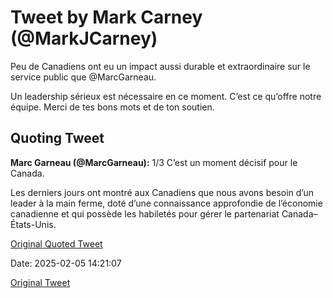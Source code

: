 # Tweet by Mark Carney (@MarkJCarney)

Peu de Canadiens ont eu un impact aussi durable et extraordinaire sur le service public que @MarcGarneau. 

Un leadership sérieux est nécessaire en ce moment. C’est ce qu’offre notre équipe. Merci de tes bons mots et de ton soutien.

## Quoting Tweet

**Marc Garneau (@MarcGarneau):** 1/3 C’est un moment décisif pour le Canada. 

Les derniers jours ont montré aux Canadiens que nous avons besoin d’un leader à la main ferme, doté d’une connaissance approfondie de l’économie canadienne et qui possède les habiletés pour gérer le partenariat Canada–États-Unis.

[Original Quoted Tweet](https://x.com/MarcGarneau/status/1887122753238487446)

Date: 2025-02-05 14:21:07

[Original Tweet](https://x.com/MarkJCarney/status/1887144426465554617)
